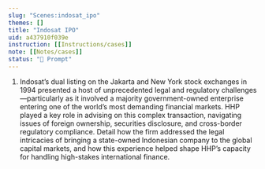 ```yaml
---
slug: "Scenes:indosat_ipo"
themes: []
title: "Indosat IPO"
uid: a437910f039e
instruction: [[Instructions/cases]]
note: [[Notes/cases]]
status: "💬 Prompt"
---
```

1. Indosat’s dual listing on the Jakarta and New York stock exchanges in 1994 presented a host of unprecedented legal and regulatory challenges—particularly as it involved a majority government-owned enterprise entering one of the world’s most demanding financial markets. HHP played a key role in advising on this complex transaction, navigating issues of foreign ownership, securities disclosure, and cross-border regulatory compliance. Detail how the firm addressed the legal intricacies of bringing a state-owned Indonesian company to the global capital markets, and how this experience helped shape HHP’s capacity for handling high-stakes international finance.
